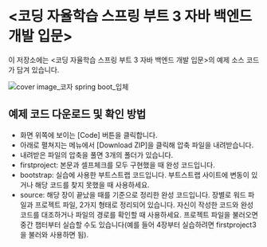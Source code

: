 # <코딩 자율학습 스프링 부트 3 자바 백엔드 개발 입문> 

이 저장소에는 <코딩 자율학습 스프링 부트 3 자바 백엔드 개발 입문>의 예제 소스 코드가 담겨 있습니다.

![cover image_코자 spring boot_입체](https://github.com/gilbutITbook/080354/assets/6995518/9c6e97fc-5a1c-4856-98a8-8a16eb2c85e2)

## 예제 코드 다운로드 및 확인 방법

- 화면 위쪽에 보이는 [Code] 버튼을 클릭합니다.
- 아래로 펼쳐지는 메뉴에서 [Download ZIP]을 클릭해 압축 파일을 내려받습니다. 
- 내려받은 파일의 압축을 풀면 3개의 폴더가 있습니다.
- firstproject: 본문과 셀프체크를 모두 구현했을 때 완성 코드입니다.
- bootstrap: 실습에 사용한 부트스트랩 코드입니다. 부트스트랩 사이트에 변동이 있거나 해당 코드를 찾지 못했을 때 사용하세요.
- source: 해당 장이 끝났을 때를 기준으로 정리한 완성 코드입니다. 장별로 워드 파일과 프로젝트 파일, 2가지 형태로 정리되어 있습니다. 자신이 작성한 코드와 완성 코드를 대조하거나 파일의 경로를 확인할 때 사용하세요. 프로젝트 파일을 불러오면 중간 챕터부터 실습할 수도 있습니다(예를 들어 4장부터 실습하려면 firstproject3을 불러와 사용하면 됨).





